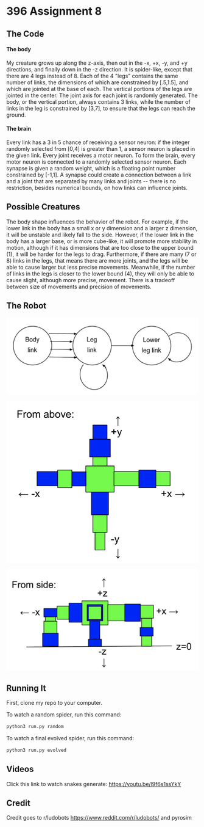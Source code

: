# 396 Assignment 8

## The Code

#### The body
My creature grows up along the z-axis, then out in the -x, +x, -y, and +y directions, and finally down in the -z direction. It is spider-like, except that there are 4 legs instead of 8. Each of the 4 "legs" contains the same number of links, the dimensions of which are constrained by [.5,1.5], and which are jointed at the base of each. The vertical portions of the legs are jointed in the center. The joint axis for each joint is randomly generated. The body, or the vertical portion, always contains 3 links, while the number of links in the leg is constrained by [3,7], to ensure that the legs can reach the ground. 

#### The brain
Every link has a 3 in 5 chance of receiving a sensor neuron: if the integer randomly selected from [0,4] is greater than 1, a sensor neuron is placed in the given link. Every joint receives a motor neuron. To form the brain, every motor neuron is connected to a randomly selected sensor neuron. Each synapse is given a random weight, which is a floating point number constrained by [-1,1]. A synapse could create a connection between a link and a joint that are separated by many links and joints -- there is no restriction, besides numerical bounds, on how links can influence joints.

## Possible Creatures

The body shape influences the behavior of the robot. For example, if the lower link in the body has a small x or y dimension and a larger z dimension, it will be unstable and likely fall to the side. However, if the lower link in the body has a larger base, or is more cube-like, it will promote more stability in motion, although if it has dimensions that are too close to the upper bound (1), it will be harder for the legs to drag. Furthermore, if there are many (7 or 8) links in the legs, that means there are more joints, and the legs will be able to cause larger but less precise movements. Meanwhile, if the number of links in the legs is closer to the lower bound (4), they will only be able to cause slight, although more precise, movement. There is a tradeoff between size of movements and precision of movements.

## The Robot
![alt text](https://github.com/juliagangi/mybots/blob/3DEvolved/robotcycle.png?raw=true)

![alt text](https://github.com/juliagangi/mybots/blob/3DEvolved/aboveview.png?raw=true)

![alt text](https://github.com/juliagangi/mybots/blob/3DEvolved/sideview.png?raw=true)

## Running It

First, clone my repo to your computer.

To watch a random spider, run this command:

```bash
python3 run.py random
```

To watch a final evolved spider, run this command:

```bash
python3 run.py evolved
```

## Videos

Click this link to watch snakes generate: <https://youtu.be/l9f6s1ssYkY>

## Credit

Credit goes to r/ludobots <https://www.reddit.com/r/ludobots/> and pyrosim

